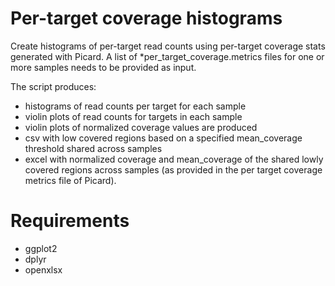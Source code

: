 # Per-target coverage histograms
Create histograms of per-target read counts using per-target coverage stats generated with Picard. A list of *per_target_coverage.metrics files for one or more samples needs to be provided as input. 

The script produces:
- histograms of read counts per target for each sample
- violin plots of read counts for targets in each sample
- violin plots of normalized coverage values are produced
- csv with low covered regions based on a specified mean_coverage threshold shared across samples
- excel with normalized coverage and mean_coverage of the shared lowly covered regions across samples (as provided in the per target coverage metrics file of Picard).

# Requirements
- ggplot2
- dplyr
- openxlsx

